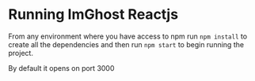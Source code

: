 # Running ImGhost Reactjs

From any environment where you have access to npm run ```npm install``` to create all the dependencies and then run ```npm start``` to begin running the project.

By default it opens on port 3000
